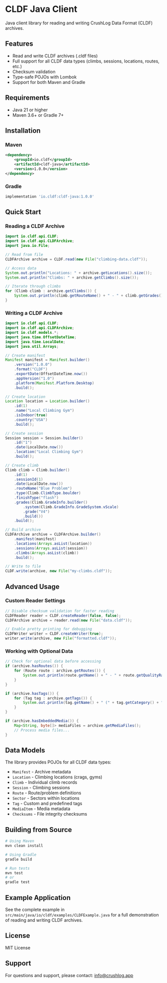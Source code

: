 # CLDF Java Client

Java client library for reading and writing CrushLog Data Format (CLDF) archives.

## Features

- Read and write CLDF archives (.cldf files)
- Full support for all CLDF data types (climbs, sessions, locations, routes, etc.)
- Checksum validation
- Type-safe POJOs with Lombok
- Support for both Maven and Gradle

## Requirements

- Java 21 or higher
- Maven 3.6+ or Gradle 7+

## Installation

### Maven

```xml
<dependency>
    <groupId>io.cldf</groupId>
    <artifactId>cldf-java</artifactId>
    <version>1.0.0</version>
</dependency>
```

### Gradle

```gradle
implementation 'io.cldf:cldf-java:1.0.0'
```

## Quick Start

### Reading a CLDF Archive

```java
import io.cldf.api.CLDF;
import io.cldf.api.CLDFArchive;
import java.io.File;

// Read from file
CLDFArchive archive = CLDF.read(new File("climbing-data.cldf"));

// Access data
System.out.println("Locations: " + archive.getLocations().size());
System.out.println("Climbs: " + archive.getClimbs().size());

// Iterate through climbs
for (Climb climb : archive.getClimbs()) {
    System.out.println(climb.getRouteName() + " - " + climb.getGrades().getGrade());
}
```

### Writing a CLDF Archive

```java
import io.cldf.api.CLDF;
import io.cldf.api.CLDFArchive;
import io.cldf.models.*;
import java.time.OffsetDateTime;
import java.time.LocalDate;
import java.util.Arrays;

// Create manifest
Manifest manifest = Manifest.builder()
    .version("1.0.0")
    .format("CLDF")
    .exportDate(OffsetDateTime.now())
    .appVersion("1.0")
    .platform(Manifest.Platform.Desktop)
    .build();

// Create location
Location location = Location.builder()
    .id(1)
    .name("Local Climbing Gym")
    .isIndoor(true)
    .country("USA")
    .build();

// Create session
Session session = Session.builder()
    .id("1")
    .date(LocalDate.now())
    .location("Local Climbing Gym")
    .build();

// Create climb
Climb climb = Climb.builder()
    .id(1)
    .sessionId(1)
    .date(LocalDate.now())
    .routeName("Blue Problem")
    .type(Climb.ClimbType.boulder)
    .finishType("flash")
    .grades(Climb.GradeInfo.builder()
        .system(Climb.GradeInfo.GradeSystem.vScale)
        .grade("V4")
        .build())
    .build();

// Build archive
CLDFArchive archive = CLDFArchive.builder()
    .manifest(manifest)
    .locations(Arrays.asList(location))
    .sessions(Arrays.asList(session))
    .climbs(Arrays.asList(climb))
    .build();

// Write to file
CLDF.write(archive, new File("my-climbs.cldf"));
```

## Advanced Usage

### Custom Reader Settings

```java
// Disable checksum validation for faster reading
CLDFReader reader = CLDF.createReader(false, false);
CLDFArchive archive = reader.read(new File("data.cldf"));

// Enable pretty printing for debugging
CLDFWriter writer = CLDF.createWriter(true);
writer.write(archive, new File("formatted.cldf"));
```

### Working with Optional Data

```java
// Check for optional data before accessing
if (archive.hasRoutes()) {
    for (Route route : archive.getRoutes()) {
        System.out.println(route.getName() + " - " + route.getQualityRating() + " stars");
    }
}

if (archive.hasTags()) {
    for (Tag tag : archive.getTags()) {
        System.out.println(tag.getName() + " (" + tag.getCategory() + ")");
    }
}

if (archive.hasEmbeddedMedia()) {
    Map<String, byte[]> mediaFiles = archive.getMediaFiles();
    // Process media files...
}
```

## Data Models

The library provides POJOs for all CLDF data types:

- `Manifest` - Archive metadata
- `Location` - Climbing locations (crags, gyms)
- `Climb` - Individual climb records
- `Session` - Climbing sessions
- `Route` - Route/problem definitions
- `Sector` - Sectors within locations
- `Tag` - Custom and predefined tags
- `MediaItem` - Media metadata
- `Checksums` - File integrity checksums

## Building from Source

```bash
# Using Maven
mvn clean install

# Using Gradle
gradle build

# Run tests
mvn test
# or
gradle test
```

## Example Application

See the complete example in `src/main/java/io/cldf/examples/CLDFExample.java` for a full demonstration of reading and writing CLDF archives.

## License

MIT License

## Support

For questions and support, please contact: info@crushlog.app